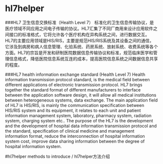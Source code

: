 # hl7helper
###HL7 卫生信息交换标准（Health Level 7）
  标准化的卫生信息传输协议，是医疗领域不同应用之间电子传输的协议。HL7汇集了不同厂商用来设计应用软件之间接口的标准格式，它将允许各个医疗机构在异构系统之间，进行数据交互。
HL7的主要应用领域是HIS/RIS，主要是规范HIS/RIS系统及其设备之间的通信，它涉及到病房和病人信息管理、化验系统、药房系统、放射系统、收费系统等各个方面。HL7的宗旨是开发和研制医院数据信息传输协议和标准，规范临床医学和管理信息格式，降低医院信息系统互连的成本，提高医院信息系统之间数据信息共享的程度。

###HL7 health information exchange standard (Health Level 7)
  Health information transmission protocol standard, is the medical field between different applications of electronic transmission protocol. HL7 brings together the standard format of different manufacturers to interface between the application software design, it will allow all medical institutions between heterogeneous systems, data exchange.
The main application field of HL7 is HIS/RIS, is mainly the communication specification between HIS/RIS system and its equipment, it relates to each unit and patient information management system, laboratory, pharmacy system, radiation system, charging system etc.. The purpose of the HL7 is the development and the development of hospital data information transmission protocol and the standard, specification of clinical medicine and management information format, reduce the interconnection of hospital information system cost, improve data sharing information between the degree of hospital information system.

#hl7helper methods to introduce / hl7helper方法介绍
